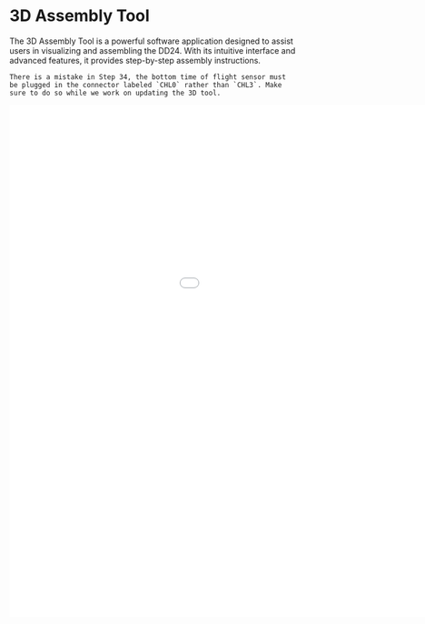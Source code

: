 # 3D Assembly Tool
The 3D Assembly Tool is a powerful software application designed to assist users in visualizing and assembling the DD24. With its intuitive interface and advanced features, it provides step-by-step assembly instructions.

```{warning}
There is a mistake in Step 34, the bottom time of flight sensor must be plugged in the connector labeled `CHL0` rather than `CHL3`. Make sure to do so while we work on updating the 3D tool.
```
 
<iframe width="1200" height="900" src="/assets/webgl/assembly/DD24/?map_location=resources://&map_name=assembly_DD24&start_step=0&stop_step=-1&framerate=30&show_tutorial=True" frameborder="0" allowfullscreen>
</iframe>


<style>
main#main-content {
    max-width: 100%;
}

main#main-content iframe{
    margin-left: -50px;
}
</style>

